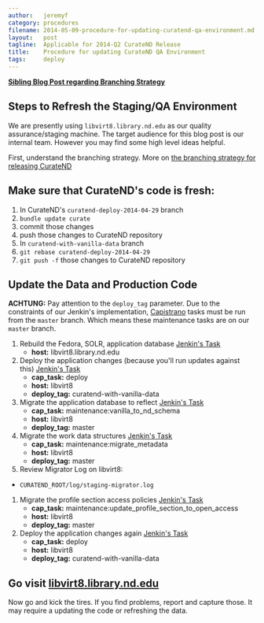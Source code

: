 ```yaml
---
author:   jeremyf
category: procedures
filename: 2014-05-09-procedure-for-updating-curatend-qa-environment.md
layout:   post
tagline:  Applicable for 2014-Q2 CurateND Release
title:    Procedure for updating CurateND QA Environment
tags:     deploy
---
```


**[Sibling Blog Post regarding Branching Strategy](/practices/leveraging-git-in-iterating-towards-a-release/)**

## Steps to Refresh the Staging/QA Environment

We are presently using `libvirt8.library.nd.edu` as our quality assurance/staging machine.
The target audience for this blog post is our internal team.
However you may find some high level ideas helpful.

First, understand the branching strategy.
More on [the branching strategy for releasing CurateND](/practices/leveraging-git-in-iterating-towards-a-release/)

## Make sure that CurateND's code is fresh:

1. In CurateND's `curatend-deploy-2014-04-29` branch
  1. `bundle update curate`
  1. commit those changes
  1. push those changes to CurateND repository
1. In `curatend-with-vanilla-data` branch
  1. `git rebase curatend-deploy-2014-04-29`
  1. `git push -f` those changes to CurateND repository

## Update the Data and Production Code

**ACHTUNG:** Pay attention to the `deploy_tag` parameter.
Due to the constraints of our Jenkin's implementation, [Capistrano](http://capistranorb.com/) tasks must be run from the `master` branch.
Which means these maintenance tasks are on our `master` branch.

1. Rebuild the Fedora, SOLR, application database [Jenkin's Task](https://jenkins.library.nd.edu/jenkins/job/CurateND-FedoraDB-Rebuild/build?delay=0sec)
    * **host:** libvirt8.library.nd.edu
1. Deploy the application changes (because you'll run updates against this) [Jenkin's Task](https://jenkins.library.nd.edu/jenkins/job/CurateND-STANDALONE/build?delay=0sec)
    * **cap_task:** deploy
    * **host:** libvirt8
    * **deploy_tag:** curatend-with-vanilla-data
1. Migrate the application database to reflect [Jenkin's Task](https://jenkins.library.nd.edu/jenkins/job/CurateND-STANDALONE/build?delay=0sec)
    * **cap_task:** maintenance:vanilla_to_nd_schema
    * **host:** libvirt8
    * **deploy_tag:** master
1. Migrate the work data structures [Jenkin's Task](https://jenkins.library.nd.edu/jenkins/job/CurateND-STANDALONE/build?delay=0sec)
    * **cap_task:** maintenance:migrate_metadata
    * **host:** libvirt8
    * **deploy_tag:** master
1. Review Migrator Log on libvirt8:
  * `CURATEND_ROOT/log/staging-migrator.log`
1. Migrate the profile section access policies [Jenkin's Task](https://jenkins.library.nd.edu/jenkins/job/CurateND-STANDALONE/build?delay=0sec)
    * **cap_task:** maintenance:update_profile_section_to_open_access
    * **host:** libvirt8
    * **deploy_tag:** master
1. Deploy the application changes again [Jenkin's Task](https://jenkins.library.nd.edu/jenkins/job/CurateND-STANDALONE/build?delay=0sec)
    * **cap_task:** deploy
    * **host:** libvirt8
    * **deploy_tag:** curatend-with-vanilla-data

## Go visit [libvirt8.library.nd.edu](https://libvirt8.library.nd.edu)

Now go and kick the tires.
If you find problems, report and capture those.
It may require a updating the code or refreshing the data.